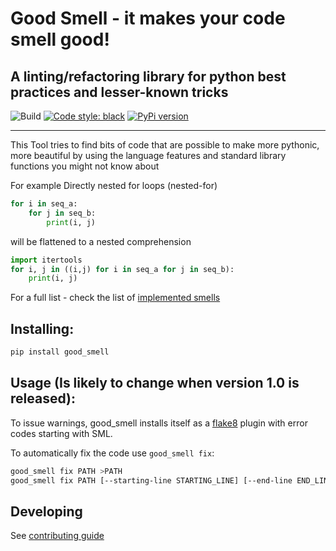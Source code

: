 # Good Smell - it makes your code smell good! 
A linting/refactoring library for python best practices and lesser-known tricks  
---
![Build](https://github.com/tadaboody/good_smell/workflows/Python%20package/badge.svg)
[![Code style: black](https://img.shields.io/badge/code%20style-black-000000.svg)](https://github.com/ambv/black)
[![PyPi version](https://pypip.in/v/good_smell/badge.png)](https://pypi.org/project/good-smell/)

---

This Tool tries to find bits of code that are possible to make more pythonic, more beautiful by using the language features and standard library functions you might not know about

For example
Directly nested for loops (nested-for)
```py
for i in seq_a:
    for j in seq_b:
        print(i, j)
```
will be flattened to a nested comprehension
```py
import itertools
for i, j in ((i,j) for i in seq_a for j in seq_b):
    print(i, j)
```
For a full list - check the list of [implemented smells](docs/smell_list.md)
## Installing:
```sh
pip install good_smell 
```
## Usage (Is likely to change when version 1.0 is released):

To issue warnings, good_smell installs itself as a [flake8](http://flake8.pycqa.org/en/latest/) plugin with error codes starting with SML.

To automatically fix the code use ``good_smell fix``:

```sh
good_smell fix PATH >PATH
good_smell fix PATH [--starting-line STARTING_LINE] [--end-line END_LINE]
```

## Developing
See [contributing guide](CONTRIBUTING)
